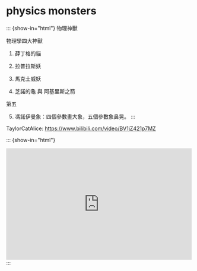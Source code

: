 # physics monsters

::: {show-in="html"}
物理神獸

物理學四大神獸

1. 薛丁格的貓

2. 拉普拉斯妖

3. 馬克士威妖

4. 芝諾的龜 與 阿基里斯之箭

第五

5. 馮諾伊曼象：四個參數畫大象，五個參數象鼻晃。
:::

TaylorCatAlice: https://www.bilibili.com/video/BV1jZ421p7MZ

::: {show-in="html"}
<iframe width=500 height=300 frameborder="0" allowfullscreen src="https://player.bilibili.com/player.html?bvid=BV1jZ421p7MZ&autoplay=0"></iframe>
:::
